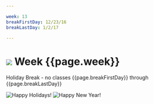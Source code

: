 ```yaml
---

week: 13
breakFirstDay: 12/23/16
breakLastDay: 1/2/17

---
```


# ![](https://ga-dash.s3.amazonaws.com/production/assets/logo-9f88ae6c9c3871690e33280fcf557f33.png) Week {{page.week}}

Holiday Break - no classes {{page.breakFirstDay}} through {{page.breakLastDay}}

![](https://render.bitstrips.com/v2/cpanel/10214947-205539203_13-s1-v1.png?transparent=1 "Happy Holidays!")
![](https://render.bitstrips.com/v2/cpanel/10152648-205539203_13-s1-v1.png?transparent=1 "Happy New Year!")
